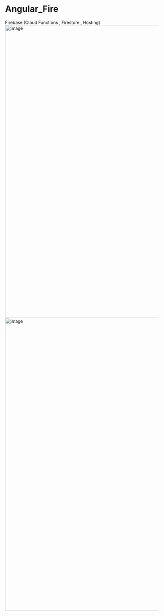 # Angular_Fire
Firebase (Cloud Functions , Firestore , Hosting)
<img width="960" alt="image" src="https://github.com/daniela1612022/Angular_Fire/assets/64100428/04a6e190-9299-44c5-972c-687dac68fa03">
<img width="960" alt="image" src="https://github.com/daniela1612022/Angular_Fire/assets/64100428/55d0856d-e992-4e32-9f7b-6d50a1f07916">
